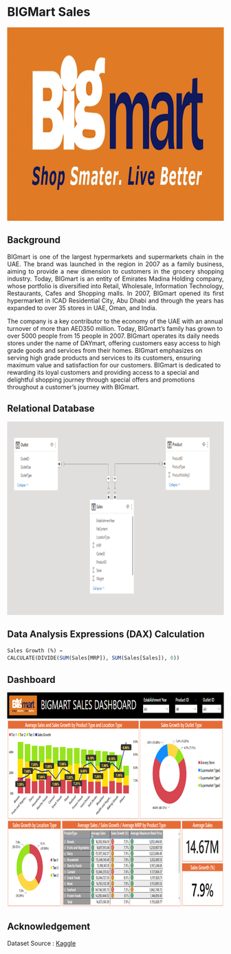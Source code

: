 # BIGMart Sales
<img src="https://github.com/Bayunova28/Big_Mart_Sales/blob/master/cover.jpg" height="450" width="1100">

## Background
<p align=justify>BIGmart is one of the largest hypermarkets and supermarkets chain in the UAE. The brand was launched in the region in 2007 as a family business, aiming 
to provide a new dimension to customers in the grocery shopping industry. Today, BIGmart is an entity of Emirates Madina Holding company, whose portfolio is diversified 
into Retail, Wholesale, Information Technology, Restaurants, Cafes and Shopping malls. In 2007, BIGmart opened its first hypermarket in ICAD Residential City, Abu Dhabi 
and through the years has expanded to over 35 stores in UAE, Oman, and India.<p>
<p align="jsutify">The company is a key contributor to the economy of the UAE with an annual turnover of more than AED350 million. Today, BIGmart’s family has grown to 
over 5000 people from 15 people in 2007. BIGmart operates its daily needs stores under the name of DAYmart, offering customers easy access to high grade goods and 
services from their homes. BIGmart emphasizes on serving high grade products and services to its customers, ensuring maximum value and satisfaction for our customers. 
BIGmart is dedicated to rewarding its loyal customers and providing access to a special and delightful shopping journey through special offers and promotions throughout a
customer’s journey with BIGmart.<p>

## Relational Database
<img src="https://github.com/Bayunova28/Big_Mart_Sales/blob/master/relational-database.png" height="450" width="1100">

## Data Analysis Expressions (DAX) Calculation
```sql
Sales Growth (%) = 
CALCULATE(DIVIDE(SUM(Sales[MRP]), SUM(Sales[Sales]), 0))
```
## Dashboard
<img src="https://github.com/Bayunova28/Big_Mart_Sales/blob/master/dashboard.png" height="500" width="1100">

## Acknowledgement
Dataset Source : [Kaggle](https://www.kaggle.com/datasets/akashdeepkuila/big-mart-sales)
